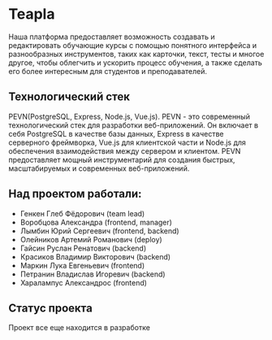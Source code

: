 # Teapla
Наша платформа предоставляет возможность создавать и редактировать обучающие курсы с помощью понятного интерфейса и разнообразных инструментов, таких как карточки, текст, тесты и многое другое, чтобы облегчить и ускорить процесс обучения, а также сделать его более интересным  для студентов и преподавателей.

## Технологический стек
PEVN(PostgreSQL, Express, Node.js, Vue.js). 
PEVN - это современный технологический стек для разработки веб-приложений. Он включает в себя PostgreSQL в качестве базы данных, Express в качестве серверного фреймворка, Vue.js для клиентской части и Node.js для обеспечения взаимодействия между сервером и клиентом. PEVN предоставляет мощный инструментарий для создания быстрых, масштабируемых и современных веб-приложений.


## Над проектом работали:

* Генкен Глеб Фёдорович (team lead)
* Воробцова Александра (frontend, manager)
* Лымбин Юрий Сергеевич (frontend, backend)
* Олейников Артемий Романович (deploy)
* Гайсин Руслан Ренатович (backend)
* Красиков Владимир Викторович (backend)
* Маркин Лука Евгеньевич (frontend)
* Петранин Владислав Игоревич (backend)
* Харалампус Александрос (frontend)


## Статус проекта
Проект все еще находится в разработке
